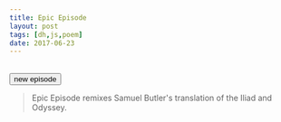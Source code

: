 ```yaml
---
title: Epic Episode
layout: post
tags: [dh,js,poem]
date: 2017-06-23
---
```


<div id="epic"></div>
<br>
<button id="new" class="buttons">new episode</button>

> Epic Episode remixes Samuel Butler's translation of the Iliad and Odyssey.

<script src="{{ site.url }}/js/butler-epics.txt"></script>
<script>
    var poem = document.getElementById("epic");
    var lines = text.split(/[.!?;]/);
    /* var halves = [];
    lines.forEach(function(line) {
        var words = line.split(" ");
        var len = Math.round(words.length/2);
        var first = words.slice(0,len).join(" ");
        var last = words.slice(len).join(" ");
        halves.push(first,last);
    }); */

    /* Fisher-Yates shuffle https://bost.ocks.org/mike/shuffle/ */
    function shuffle(array) {
    var m = array.length, t, i;
    while (m) {
        i = Math.floor(Math.random() * m--);
        t = array[m];
        array[m] = array[i];
        array[i] = t;
    }
    return array;
    }
    function makeEpic(array) {
        var i;
        var line;
        shuffle(array);
        while (poem.hasChildNodes()) {
            poem.removeChild(poem.lastChild);
        }
        for (i = 0; i < 5; i++) {
            line = array[i] + ".<br>";
            poem.innerHTML += line;
        }
    }
    makeEpic(lines);
    document.getElementById("new").onclick = function () { makeEpic(lines); };
</script>
    